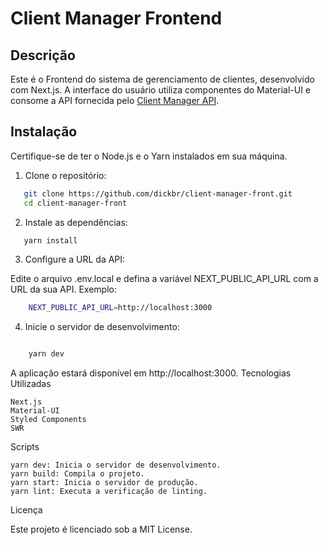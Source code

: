 # Client Manager Frontend

## Descrição
Este é o Frontend do sistema de gerenciamento de clientes, desenvolvido com Next.js. A interface do usuário utiliza componentes do Material-UI e consome a API fornecida pelo [Client Manager API](https://github.com/seu-usuario/client-manager-api).

## Instalação

Certifique-se de ter o Node.js e o Yarn instalados em sua máquina.

1. Clone o repositório:
```bash
   git clone https://github.com/dickbr/client-manager-front.git
   cd client-manager-front
```
2. Instale as dependências:
```bash
   yarn install
```
3. Configure a URL da API:

  Edite o arquivo .env.local e defina a variável NEXT_PUBLIC_API_URL com a URL da sua API. Exemplo:

```bash
    NEXT_PUBLIC_API_URL=http://localhost:3000
```
4. Inicie o servidor de desenvolvimento:
```bash

    yarn dev
```
A aplicação estará disponível em http://localhost:3000.
Tecnologias Utilizadas

    Next.js
    Material-UI
    Styled Components
    SWR

Scripts

    yarn dev: Inicia o servidor de desenvolvimento.
    yarn build: Compila o projeto.
    yarn start: Inicia o servidor de produção.
    yarn lint: Executa a verificação de linting.

Licença

Este projeto é licenciado sob a MIT License.